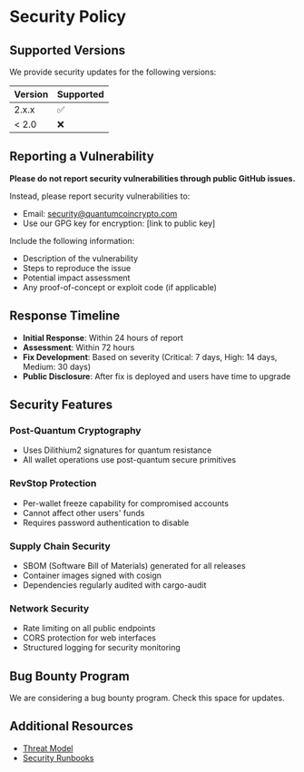 # Security Policy

## Supported Versions

We provide security updates for the following versions:

| Version | Supported          |
| ------- | ------------------ |
| 2.x.x   | :white_check_mark: |
| < 2.0   | :x:                |

## Reporting a Vulnerability

**Please do not report security vulnerabilities through public GitHub issues.**

Instead, please report security vulnerabilities to:
- Email: security@quantumcoincrypto.com
- Use our GPG key for encryption: [link to public key]

Include the following information:
- Description of the vulnerability
- Steps to reproduce the issue
- Potential impact assessment  
- Any proof-of-concept or exploit code (if applicable)

## Response Timeline

- **Initial Response**: Within 24 hours of report
- **Assessment**: Within 72 hours 
- **Fix Development**: Based on severity (Critical: 7 days, High: 14 days, Medium: 30 days)
- **Public Disclosure**: After fix is deployed and users have time to upgrade

## Security Features

### Post-Quantum Cryptography
- Uses Dilithium2 signatures for quantum resistance
- All wallet operations use post-quantum secure primitives

### RevStop Protection  
- Per-wallet freeze capability for compromised accounts
- Cannot affect other users' funds
- Requires password authentication to disable

### Supply Chain Security
- SBOM (Software Bill of Materials) generated for all releases
- Container images signed with cosign
- Dependencies regularly audited with cargo-audit

### Network Security
- Rate limiting on all public endpoints
- CORS protection for web interfaces
- Structured logging for security monitoring

## Bug Bounty Program

We are considering a bug bounty program. Check this space for updates.

## Additional Resources

- [Threat Model](docs/threat-model.md)
- [Security Runbooks](docs/runbooks/)
